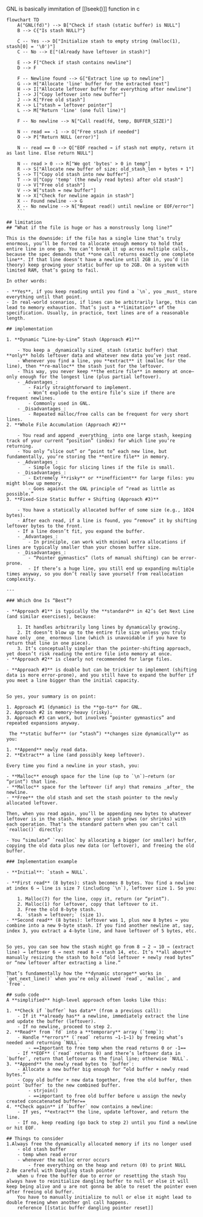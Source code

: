 GNL is basically immitation of [[lseek()]] function in c

``` mermaid
flowchart TD
    A("GNL(fd)") --> B["Check if stash (static buffer) is NULL"]
    B --> C{"Is stash NULL?"}

    C -- Yes --> D["Initialize stash to empty string (malloc(1), stash[0] = '\0')"]
    C -- No --> E["(Already have leftover in stash)"]

    E --> F["Check if stash contains newline"]
    D --> F

    F -- Newline found --> G["Extract line up to newline"]
    G --> H["Allocate 'line' buffer for the extracted text"]
    H --> I["Allocate leftover buffer for everything after newline"]
    I --> J["Copy leftover into new buffer"]
    J --> K["Free old stash"]
    K --> L["stash = leftover pointer"]
    L --> M["Return 'line' (one full line)"]

    F -- No newline --> N["Call read(fd, temp, BUFFER_SIZE)"]

    N -- read == -1 --> O["Free stash if needed"]
    O --> P["Return NULL (error)"]

    N -- read == 0 --> Q["EOF reached → if stash not empty, return it as last line. Else return NULL"]

    N -- read > 0 --> R["We got 'bytes' > 0 in temp"]
    R --> S["Allocate new buffer of size: old_stash_len + bytes + 1"]
    S --> T["Copy old stash into new buffer"]
    T --> U["Copy 'temp' (the newly read bytes) after old stash"]
    U --> V["Free old stash"]
    V --> W["stash = new buffer"]
    W --> X["Check for newline again in stash"]
    X -- Found newline --> G
    X -- No newline --> N["Repeat read() until newline or EOF/error"]
    ```

## limitation
## “What if the file is huge or has a monstrously long line?”

This is the downside: if the file has a single line that’s truly enormous, you’ll be forced to allocate enough memory to hold that entire line in one go. You can’t break it up across multiple calls, because the spec demands that **one call returns exactly one complete line**. If that line doesn’t have a newline until 2GB in, you’d (in theory) keep growing your static buffer up to 2GB. On a system with limited RAM, that’s going to fail.

In other words:

- **Yes**, if you keep reading until you find a `\n`, you _must_ store everything until that point.
- In real-world scenarios, if lines can be arbitrarily large, this can lead to memory exhaustion. That’s just a **limitation** of the specification. Usually, in practice, text lines are of a reasonable length.

## implementation

1. **Dynamic “Line-by-Line” Stash (Approach #1)**
    
    - You keep a _dynamically sized_ stash (static buffer) that **only** holds leftover data and whatever new data you’ve just read.
    - Whenever you find a line, you **extract** it (malloc for the line), then **re-malloc** the stash just for the leftover.
    - This way, you never keep **the entire file** in memory at once—only enough for the longest line (plus partial leftover).
    - _Advantages_:
        - Fairly straightforward to implement.
        - Won’t explode to the entire file’s size if there are frequent newlines.
        - Commonly used in GNL.
    - _Disadvantages_:
        - Repeated malloc/free calls can be frequent for very short lines.
2. **Whole File Accumulation (Approach #2)**
    
    - You read and append _everything_ into one large stash, keeping track of your current “position” (index) for which line you’re returning.
    - You only “slice out” or “point to” each new line, but fundamentally, you’re storing the **entire file** in memory.
    - _Advantages_:
        - Simple logic for slicing lines if the file is small.
    - _Disadvantages_:
        - Extremely **risky** or **inefficient** for large files: you might blow up memory.
        - Goes against the GNL principle of “read as little as possible.”
3. **Fixed-Size Static Buffer + Shifting (Approach #3)**
    
    - You have a statically allocated buffer of some size (e.g., 1024 bytes).
    - After each read, if a line is found, you “remove” it by shifting leftover bytes to the front.
    - If a line doesn’t fit, you expand the buffer.
    - _Advantages_:
        - In principle, can work with minimal extra allocations if lines are typically smaller than your chosen buffer size.
    - _Disadvantages_:
        - “Pointer gymnastics” (lots of manual shifting) can be error-prone.
        - If there’s a huge line, you still end up expanding multiple times anyway, so you don’t really save yourself from reallocation complexity.

---

### Which One Is “Best”?

- **Approach #1** is typically the **standard** in 42’s Get Next Line (and similar exercises), because:
    
    1. It handles arbitrarily long lines by dynamically growing.
    2. It doesn’t blow up to the entire file size unless you truly have only _one_ enormous line (which is unavoidable if you have to return that line in one piece).
    3. It’s conceptually simpler than the pointer-shifting approach, yet doesn’t risk reading the entire file into memory at once.
- **Approach #2** is clearly not recommended for large files.
    
- **Approach #3** is doable but can be trickier to implement (shifting data is more error-prone), and you still have to expand the buffer if you meet a line bigger than the initial capacity.
    

So yes, your summary is on point:

1. Approach #1 (dynamic) is the **go-to** for GNL.
2. Approach #2 is memory-heavy (risky).
3. Approach #3 can work, but involves “pointer gymnastics” and repeated expansions anyway.

 The **static buffer** (or “stash”) **changes size dynamically** as you:

1. **Append** newly read data.
2. **Extract** a line (and possibly keep leftover).

Every time you find a newline in your stash, you:

- **Malloc** enough space for the line (up to `\n`)—return (or “print”) that line.
- **Malloc** space for the leftover (if any) that remains _after_ the newline.
- **Free** the old stash and set the stash pointer to the newly allocated leftover.

Then, when you read again, you’ll be appending new bytes to whatever leftover is in the stash. Hence your stash grows (or shrinks) with each operation. That’s the standard pattern when you can’t call `realloc()` directly:

- You “simulate” `realloc` by allocating a bigger (or smaller) buffer, copying the old data plus new data (or leftover), and freeing the old buffer.

### Implementation example

- **Initial**: `stash = NULL`.
    
- **First read** (8 bytes): stash becomes 8 bytes. You find a newline at index 6 → line is size 7 (including `\n`), leftover size 1. So you:
    
    1. Malloc(7) for the line, copy it, return (or “print”).
    2. Malloc(1) for leftover, copy that leftover to it.
    3. Free the old 8-byte stash.
    4. `stash = leftover;` (size 1).
- **Second read** (8 bytes): leftover was 1, plus new 8 bytes → you combine into a new 9-byte stash. If you find another newline at, say, index 3, you extract a 4-byte line, and have leftover of 5 bytes, etc.
    

So yes, you can see how the stash might go from 8 → 2 → 10 → (extract line) → leftover 6 → next read 8 → stash 14, etc. It’s **all about** manually resizing the stash to hold “old leftover + newly read bytes” or “new leftover after extracting a line.”

That’s fundamentally how the **dynamic storage** works in `get_next_line()` when you’re only allowed `read`, `malloc`, and `free`.

## sudo code
A **simplified** high-level approach often looks like this:

1. **Check if `buffer` has data** (from a previous call):
    - If it **already has** a newline, immediately extract the line and update the buffer (leftover).
    - If no newline, proceed to step 2.
2. **Read** from `fd` into a **temporary** array (`temp`):
    - Handle **errors** (`read` returns −1-1−1) by freeing what’s needed and returning `NULL`.
	    - ==Important to free temp when the read returns 0 or -1==
    - If **EOF** (`read` returns 0) and there’s leftover data in `buffer`, return that leftover as the final line; otherwise `NULL`.
3. **Append** the newly read bytes to `buffer`:
    - Allocate a new buffer big enough for “old buffer + newly read bytes.”
    - Copy old buffer + new data together, free the old buffer, then point `buffer` to the new combined buffer.
	    - strjoin()
	    - ==important to free old buffer before u assign the newly created concatenated buffer==
4. **Check again** if `buffer` now contains a newline:
    - If yes, **extract** the line, update leftover, and return the line.
    - If no, keep reading (go back to step 2) until you find a newline or hit EOF.

## Things to consider
1.Always free the dynamically allocated memory if its no longer used 
	- old stash buffer
	- temp when read error
	- whenever the malloc error occurs
		- free everything on the heap and return (0) to print NULL
2.Be careful with Dangling stash pointer
	when u free the buffer due to error or resetting the stash You always have to reinitialize dangling buffer to null or else it will keep being alive and u are not gonna be able to reset the pointer even after freeing old buffer.
	You have to manually initialize to null or else it might lead to double freeing when another gnl call happens.
	reference [[static buffer dangling pointer reset]]
